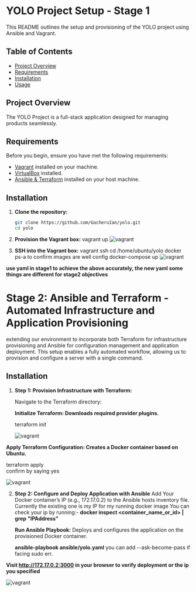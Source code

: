 # YOLO Project Setup - Stage 1

This README outlines the setup and provisioning of the YOLO project using Ansible and Vagrant.

## Table of Contents
- [Project Overview](#project-overview)
- [Requirements](#requirements)
- [Installation](#installation)
- [Usage](#usage)

## Project Overview

The YOLO Project is a full-stack application designed for managing products seamlessly. 

## Requirements

Before you begin, ensure you have met the following requirements:

- [Vagrant](https://www.vagrantup.com/downloads) installed on your machine.
- [VirtualBox](https://www.virtualbox.org/) installed.
- [Ansible &  Terraform](https://www.ansible.com/) installed on your host machine.

## Installation

1. **Clone the repository:**

   ```bash
   git clone https://github.com/GacheruIan/yolo.git
   cd yolo

2. **Provision the Vagrant box:**
   vagrant up
   <img src="./client/src/images/ip31.png" alt="vagrant" />

3. **SSH into the Vagrant box:**
   vagrant ssh
   cd /home/ubuntu/yolo
   docker ps-a to confirm images are well config
   docker-compose up
   <img src="./client/src/images/ip32.png" alt="vagrant" />

**use yaml in stage1 to achieve the above accurately, the new yaml some things are different for stage2 objectives**



# Stage 2: Ansible and Terraform - Automated Infrastructure and Application Provisioning

extending our environment to incorporate both Terraform for infrastructure provisioning and Ansible for configuration management and application deployment. This setup enables a fully automated workflow, allowing us to provision and configure a server with a single command.

## Installation

1. **Step 1: Provision Infrastructure with Terraform:**

   Navigate to the Terraform directory:


   **Initialize Terraform: Downloads required provider plugins.**

   terraform init

   <img src="./client/src/images/ip31.png" alt="vagrant" />

  **Apply Terraform Configuration: Creates a Docker container based on Ubuntu.**

   terraform apply     
   confirm by saying yes


   <img src="./client/src/images/ip31.png" alt="vagrant" />


2. **Step 2: Configure and Deploy Application with Ansible**
   Add Your Docker container’s IP (e.g., 172.17.0.2) to the Ansible hosts inventory file.
   Currently the existing one is my IP for my running docker image
   You can check your ip by running:-
   **docker inspect <container_name_or_id> | grep "IPAddress"**


   **Run Ansible Playbook:**
   Deploys and configures the application on the provisioned Docker container.

   **ansible-playbook ansible/yolo.yaml** you can add --ask-become-pass if facing sudo err.


  **Visit http://172.17.0.2:3000 in your browser to verify deployment or the ip you specified**


   <img src="./client/src/images/IP33.png" alt="vagrant" />